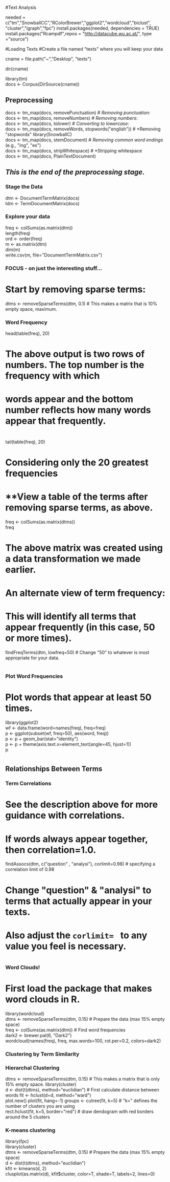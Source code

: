#Text Analysis

needed = c("tm","SnowballCC","RColorBrewer","ggplot2","wordcloud","biclust", "cluster","igraph","fpc")
install.packages(needed, dependencies = TRUE)
install.packages("Rcampdf",repos = "http://datacube.wu.ac.at/", type ="source")


#Loading Texts
#Create a file named "texts" where you will keep your data

cname = file.path("~","Desktop", "texts")

dir(cname)

library(tm)   
docs <- Corpus(DirSource(cname))   
## Preprocessing      
docs <- tm_map(docs, removePunctuation)   # *Removing punctuation:*    
docs <- tm_map(docs, removeNumbers)      # *Removing numbers:*    
docs <- tm_map(docs, tolower)   # *Converting to lowercase:*    
docs <- tm_map(docs, removeWords, stopwords("english"))   # *Removing "stopwords" 
library(SnowballC)   
docs <- tm_map(docs, stemDocument)   # *Removing common word endings* (e.g., "ing", "es")   
docs <- tm_map(docs, stripWhitespace)   # *Stripping whitespace   
docs <- tm_map(docs, PlainTextDocument)   
## *This is the end of the preprocessing stage.*   
   
   
### Stage the Data      
dtm <- DocumentTermMatrix(docs)   
tdm <- TermDocumentMatrix(docs)   

### Explore your data      
freq <- colSums(as.matrix(dtm))   
length(freq)   
ord <- order(freq)   
 m <- as.matrix(dtm)   
 dim(m)   
 write.csv(m, file="DocumentTermMatrix.csv")   
### FOCUS - on just the interesting stuff...   
#  Start by removing sparse terms:   
dtms <- removeSparseTerms(dtm, 0.1) # This makes a matrix that is 10% empty space, maximum.   
### Word Frequency   
head(table(freq), 20)   
# The above output is two rows of numbers. The top number is the frequency with which 
# words appear and the bottom number reflects how many words appear that frequently. 
#
tail(table(freq), 20)   
# Considering only the 20 greatest frequencies
#
# **View a table of the terms after removing sparse terms, as above.
freq <- colSums(as.matrix(dtms))   
freq   
# The above matrix was created using a data transformation we made earlier. 
# **An alternate view of term frequency:**   
# This will identify all terms that appear frequently (in this case, 50 or more times).   
findFreqTerms(dtm, lowfreq=50)   # Change "50" to whatever is most appropriate for your data.
#
#
#   
### Plot Word Frequencies
# **Plot words that appear at least 50 times.**   
library(ggplot2)   
wf <- data.frame(word=names(freq), freq=freq)   
p <- ggplot(subset(wf, freq>50), aes(word, freq))    
p <- p + geom_bar(stat="identity")   
p <- p + theme(axis.text.x=element_text(angle=45, hjust=1))   
p   
#  
## Relationships Between Terms
### Term Correlations
# See the description above for more guidance with correlations.
# If words always appear together, then correlation=1.0.    
findAssocs(dtm, c("question" , "analysi"), corlimit=0.98) # specifying a correlation limit of 0.98   
# 
# Change "question" & "analysi" to terms that actually appear in your texts.
# Also adjust the `corlimit= ` to any value you feel is necessary.
#
# 
### Word Clouds!   
# First load the package that makes word clouds in R.    
library(wordcloud)   
dtms <- removeSparseTerms(dtm, 0.15) # Prepare the data (max 15% empty space)   
freq <- colSums(as.matrix(dtm)) # Find word frequencies   
dark2 <- brewer.pal(6, "Dark2")   
wordcloud(names(freq), freq, max.words=100, rot.per=0.2, colors=dark2)    
   
### Clustering by Term Similarity

### Hierarchal Clustering   
dtms <- removeSparseTerms(dtm, 0.15) # This makes a matrix that is only 15% empty space.
library(cluster)   
d <- dist(t(dtms), method="euclidian")   # First calculate distance between words
fit <- hclust(d=d, method="ward")   
plot.new()
plot(fit, hang=-1)
groups <- cutree(fit, k=5)   # "k=" defines the number of clusters you are using   
rect.hclust(fit, k=5, border="red") # draw dendogram with red borders around the 5 clusters   

### K-means clustering   
library(fpc)   
library(cluster)  
dtms <- removeSparseTerms(dtm, 0.15) # Prepare the data (max 15% empty space)   
d <- dist(t(dtms), method="euclidian")   
kfit <- kmeans(d, 2)   
clusplot(as.matrix(d), kfit$cluster, color=T, shade=T, labels=2, lines=0)   
